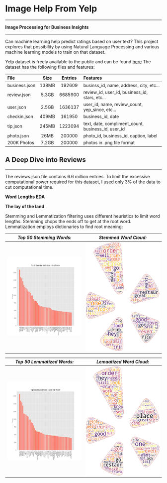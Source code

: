 # Image Help From Yelp
***
**Image Processing for Business Insights**
***

Can machine learning help predict ratings based on user text? This project explores that possibility by using Natural Language Processing and various machine learning models to train on that dataset.

Yelp dataset is freely available to the public and can be found [here](http://www.yelp.com/dataset)
The dataset has the following files and features:

| File | Size | Entries | Features |
| :----- | :-----: | :-----: | :----- |
| business.json | 138MB | 192609 | businss_id, name, address, city, etc... |
| review.json | 5.3GB | 6685900 | review_id, user_id, business_id, stars, etc... |
| user.json | 2.5GB | 1636137 | user_id, name, review_count, yep_since, etc... |
| checkin.json | 409MB | 161950 | business_id, date |
| tip.json | 245MB | 1223094 | text, date, compliment_count, business_id, user_id |
| photo.json | 26MB | 200000 | photo_id, business_id, caption, label |
| 200K Photos | 7.2GB | 200000 | photos in .png file format |


## A Deep Dive into Reviews
***
The reviews.json file contains 6.6 million entries. To limit the excessive computational power required for this dataset, I used only 3% of the data to cut computational time.

**Word Lengths EDA**



**The lay of the land**

Stemming and Lemmatization filtering uses different heuristics to limit word lengths. Stemming chops the ends off to get at the root word. Lemmatization employs dictionaries to find root meaning:

| *Top 50 Stemming Words:* | *Stemmed Word Cloud:* |
| ----- | ----- |
| <img src='top_50_stemming_words.png' width='300' height='250'> | <img src='yelp_stem_wc.png' width='300' height='350'> |


| *Top 50 Lemmatized Words:* | *Lemaatized Word Cloud:* |
| ----- | ----- |
| <img src='top_50_lemmatized_words.png' width='300' height='250'> | <img src='yelp_lem_wc.png' width='300' height='350'> |

